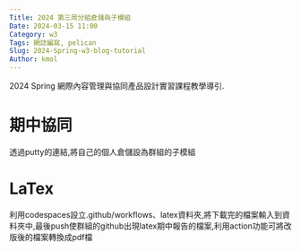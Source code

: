 ```yaml
---
Title: 2024 第三周分組倉儲與子模組
Date: 2024-03-15 11:00
Category: w3
Tags: 網誌編寫, pelican
Slug: 2024-Spring-w3-blog-tutorial
Author: kmol
---
```


2024 Spring 網際內容管理與協同產品設計實習課程教學導引.

<!-- PELICAN_END_SUMMARY -->

# 期中協同
透過putty的連結,將自己的個人倉儲設為群組的子模組
# LaTex
利用codespaces設立.github/workflows、latex資料夾,將下載完的檔案輸入到資料夾中,最後push使群組的github出現latex期中報告的檔案,利用action功能可將改版後的檔案轉換成pdf檔
